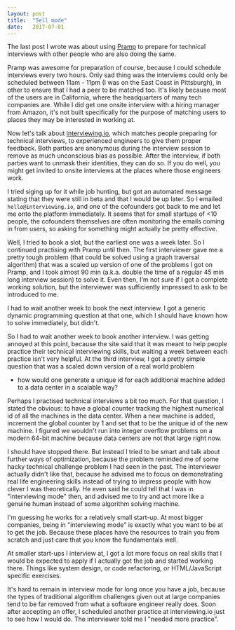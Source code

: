 ```yaml
---
layout: post
title:  "Sell mode"
date:   2017-07-01
---
```


The last post I wrote was about using [Pramp](https://pramp.com/#/) 
to prepare for technical interviews
with other people who are also doing the same.

Pramp was awesome for preparation of course, 
because I could schedule interviews every two hours. 
Only sad thing was the interviews could only be scheduled between 11am - 11pm
(I was on the East Coast in Pittsburgh),
in other to ensure that I had a peer to be matched too.
It's likely because most of the users are in California,
where the headquarters of many tech companies are. 
While I did get one onsite interview with a hiring manager from Amazon,
it's not built specifically for the purpose of matching users
to places they may be interested in working at. 

Now let's talk about [interviewing.io](https://interviewing.io/),
which matches people preparing for technical interviews,
to experienced engineers to give them proper feedback. 
Both parties are anonymous during the interview session
to remove as much unconscious bias as possible.
After the interview, if both parties want to unmask their identities,
they can do so. 
If you do well, you might get invited to onsite interviews
at the places where those engineers work.

I tried siging up for it while job hunting, 
but got an automated message stating that they were still in beta
and that I would be up later.
So I emailed `hello@interviewing.io`, 
and one of the cofounders got back to me and let me onto the platform immediately.
It seems that for small startups of <10 people,
the cofounders themselves are often monitoring the emails coming in from users,
so asking for something might actually be pretty effective.

Well, I tried to book a slot, but the earliest one was a week later.
So I continued practising with Pramp until then.
The first interviewer gave me a pretty tough problem 
(that could be solved using a graph traversal algorithm)
that was a scaled up version of one of the problems I got on Pramp,
and I took almost 90 min (a.k.a. double the time of a regular 45 min long interview session)
to solve it. Even then, I'm not sure if I got a complete working solution,
but the interviewer was sufficiently impressed to ask to be introduced to me. 

I had to wait another week to book the next interview.
I got a generic dynamic programming question at that one,
which I should have known how to solve immediately, but didn't. 

So I had to wait another week to book another interview.
I was getting annoyed at this point,
because the site said that it was meant to help people practice their
technical interviewing skills,
but waiting a week between each practice isn't very helpful.
At the third interview, I got a pretty simple question that was
a scaled down version of a real world problem
- how would one generate a unique id for each additional machine added to a data center
in a scalable way? 

Perhaps I practised technical interviews a bit too much.
For that question, I stated the obvious:
to have a global counter tracking the highest numerical id
of all the machines in the data center.
When a new machine is added, increment the global counter by 1
and set that to be the unique id of the new machine. 
I figured we wouldn't run into integer overflow problems
on a modern 64-bit machine because data centers are not that large right now.

I should have stopped there.
But instead I tried to be smart and talk about further ways of optimization,
because the problem reminded me of some hacky technical challenge problem
I had seen in the past.
The interviewer actually didn't like that,
because he advised me to focus on demonstrating real life engineering skills
instead of trying to impress people with how clever I was theoretically. 
He even said he could tell that I was in "interviewing mode" then,
and advised me to try and act more like a genuine human instead of some
algorithm solving machine. 

I'm guessing he works for a relatively small start-up.
At most bigger companies, being in "interviewing mode"
is exactly what you want to be at to get the job. 
Because these places have the resources to train you from scratch
and just care that you know the fundamentals well.

At smaller start-ups I interview at, 
I got a lot more focus on real skills that I would be 
expected to apply if I actually got the job and started working there.
Things like system design, or code refactoring,
or HTML/JavaScript specific exercises. 

It's hard to remain in interview mode for long once you have a job,
because the types of traditional algorithm challenges given out at
large companies tend to be far removed from what a software engineer really does.
Soon after accepting an offer, 
I scheduled another practice at interviewing.io just to see how I would do.
The interviewer told me I "needed more practice".

